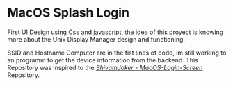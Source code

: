 <h1>MacOS Splash Login</h1>
First UI Design using Css and javascript, the idea of this proyect is knowing more about the Unix Display Manager design and functioning. 


SSID and Hostname Computer are in the fist lines of code, im still working to an programm to get the device information from the backend. 
This Repository was inspired to the <i><a href="https://github.com/ShivamJoker/MacOS-Login-Screen">ShivamJoker - MacOS-Login-Screen</a></i>  Repository.  

